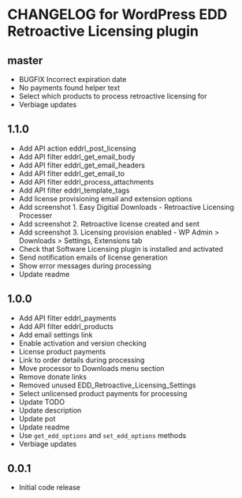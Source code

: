 # CHANGELOG for WordPress EDD Retroactive Licensing plugin

## master
* BUGFIX Incorrect expiration date
* No payments found helper text
* Select which products to process retroactive licensing for
* Verbiage updates

## 1.1.0
* Add API action eddrl_post_licensing
* Add API filter eddrl_get_email_body
* Add API filter eddrl_get_email_headers
* Add API filter eddrl_get_email_to
* Add API filter eddrl_process_attachments
* Add API filter eddrl_template_tags
* Add license provisioning email and extension options
* Add screenshot 1. Easy Digitial Downloads - Retroactive Licensing Processer
* Add screenshot 2. Retroactive license created and sent
* Add screenshot 3. Licensing provision enabled - WP Admin > Downloads > Settings, Extensions tab
* Check that Software Licensing plugin is installed and activated
* Send notification emails of license generation
* Show error messages during processing
* Update readme

## 1.0.0
* Add API filter eddrl_payments
* Add API filter eddrl_products
* Add email settings link
* Enable activation and version checking
* License product payments
* Link to order details during processing
* Move processor to Downloads menu section
* Remove donate links
* Removed unused EDD_Retroactive_Licensing_Settings
* Select unlicensed product payments for processing
* Update TODO
* Update description
* Update pot
* Update readme
* Use `get_edd_options` and `set_edd_options` methods
* Verbiage updates

## 0.0.1
* Initial code release 
